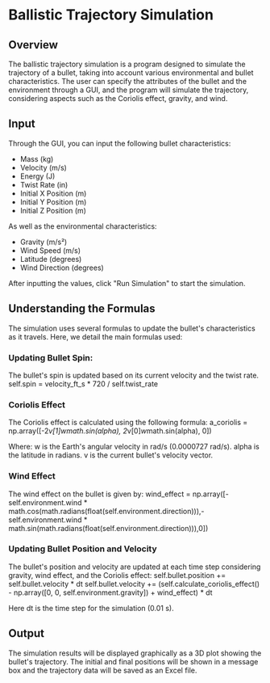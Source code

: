 # Ballistic Trajectory Simulation

## Overview
The ballistic trajectory simulation is a program designed to simulate the trajectory of a bullet, taking into account various environmental and bullet characteristics. The user can specify the attributes of the bullet and the environment through a GUI, and the program will simulate the trajectory, considering aspects such as the Coriolis effect, gravity, and wind.

## Input
Through the GUI, you can input the following bullet characteristics:
- Mass (kg)
- Velocity (m/s)
- Energy (J)
- Twist Rate (in)
- Initial X Position (m)
- Initial Y Position (m)
- Initial Z Position (m)

As well as the environmental characteristics:
- Gravity (m/s²)
- Wind Speed (m/s)
- Latitude (degrees)
- Wind Direction (degrees)

After inputting the values, click "Run Simulation" to start the simulation.

## Understanding the Formulas
The simulation uses several formulas to update the bullet's characteristics as it travels. Here, we detail the main formulas used:

### Updating Bullet Spin:
The bullet's spin is updated based on its current velocity and the twist rate.
self.spin = velocity_ft_s * 720 / self.twist_rate

### Coriolis Effect
The Coriolis effect is calculated using the following formula:
a_coriolis = np.array([-2*v[1]*w*math.sin(alpha), 2*v[0]*w*math.sin(alpha), 0])

Where:
w is the Earth's angular velocity in rad/s (0.0000727 rad/s).
alpha is the latitude in radians.
v is the current bullet's velocity vector.

### Wind Effect
The wind effect on the bullet is given by:
wind_effect = np.array([-self.environment.wind * math.cos(math.radians(float(self.environment.direction))),-self.environment.wind * math.sin(math.radians(float(self.environment.direction))),0])

### Updating Bullet Position and Velocity
The bullet's position and velocity are updated at each time step considering gravity, wind effect, and the Coriolis effect:
self.bullet.position += self.bullet.velocity * dt
self.bullet.velocity += (self.calculate_coriolis_effect() - np.array([0, 0, self.environment.gravity]) + wind_effect) * dt

Here dt is the time step for the simulation (0.01 s).


## Output
The simulation results will be displayed graphically as a 3D plot showing the bullet's trajectory. The initial and final positions will be shown in a message box and the trajectory data will be saved as an Excel file.




